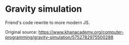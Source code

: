 # Gravity simulation

Friend's code rewrite to more modern JS.

Original source: https://www.khanacademy.org/computer-programming/gravity-simulation/5752782975500288
